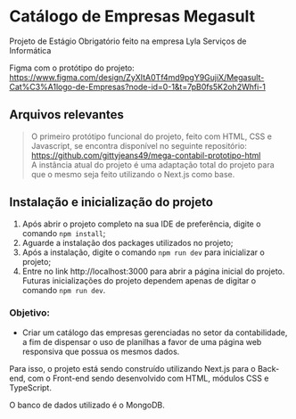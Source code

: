 # Catálogo de Empresas Megasult

Projeto de Estágio Obrigatório feito na empresa Lyla Serviços de Informática

Figma com o protótipo do projeto: https://www.figma.com/design/ZyXItA0Tf4md9pgY9GujiX/Megasult-Cat%C3%A1logo-de-Empresas?node-id=0-1&t=7pB0fs5K2oh2Whfi-1

## Arquivos relevantes
> O primeiro protótipo funcional do projeto, feito com HTML, CSS e Javascript, se encontra disponível no seguinte repositório:\
> https://github.com/gittyjeans49/mega-contabil-prototipo-html \
> A instância atual do projeto é uma adaptação total do projeto para que o mesmo seja feito utilizando o Next.js como base.

## Instalação e inicialização do projeto
1. Após abrir o projeto completo na sua IDE de preferência, digite o comando ```npm install```;
2. Aguarde a instalação dos packages utilizados no projeto;
3. Após a instalação, digite o comando ```npm run dev``` para inicializar o projeto;
4. Entre no link http://localhost:3000 para abrir a página inicial do projeto.\
Futuras inicializações do projeto dependem apenas de digitar o comando ```npm run dev```.

### Objetivo:
- Criar um catálogo das empresas gerenciadas no setor da contabilidade, a fim de dispensar o uso de planilhas a favor de uma página web responsiva que possua os mesmos dados.

Para isso, o projeto está sendo construído utilizando Next.js para o Back-end, com o Front-end sendo desenvolvido com HTML, módulos CSS e TypeScript.

O banco de dados utilizado é o MongoDB.
